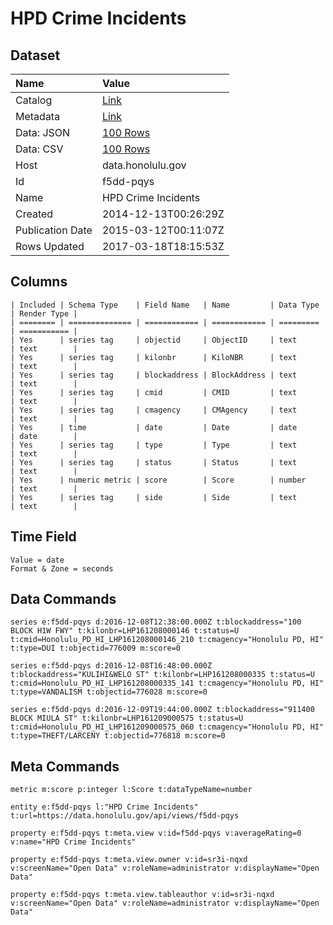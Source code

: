 # HPD Crime Incidents

## Dataset

| Name | Value |
| :--- | :---- |
| Catalog | [Link](https://catalog.data.gov/dataset/hpd-crime-incidents) |
| Metadata | [Link](https://data.honolulu.gov/api/views/f5dd-pqys) |
| Data: JSON | [100 Rows](https://data.honolulu.gov/api/views/f5dd-pqys/rows.json?max_rows=100) |
| Data: CSV | [100 Rows](https://data.honolulu.gov/api/views/f5dd-pqys/rows.csv?max_rows=100) |
| Host | data.honolulu.gov |
| Id | f5dd-pqys |
| Name | HPD Crime Incidents |
| Created | 2014-12-13T00:26:29Z |
| Publication Date | 2015-03-12T00:11:07Z |
| Rows Updated | 2017-03-18T18:15:53Z |

## Columns

```ls
| Included | Schema Type    | Field Name   | Name         | Data Type | Render Type |
| ======== | ============== | ============ | ============ | ========= | =========== |
| Yes      | series tag     | objectid     | ObjectID     | text      | text        |
| Yes      | series tag     | kilonbr      | KiloNBR      | text      | text        |
| Yes      | series tag     | blockaddress | BlockAddress | text      | text        |
| Yes      | series tag     | cmid         | CMID         | text      | text        |
| Yes      | series tag     | cmagency     | CMAgency     | text      | text        |
| Yes      | time           | date         | Date         | date      | date        |
| Yes      | series tag     | type         | Type         | text      | text        |
| Yes      | series tag     | status       | Status       | text      | text        |
| Yes      | numeric metric | score        | Score        | number    | text        |
| Yes      | series tag     | side         | Side         | text      | text        |
```

## Time Field

```ls
Value = date
Format & Zone = seconds
```

## Data Commands

```ls
series e:f5dd-pqys d:2016-12-08T12:38:00.000Z t:blockaddress="100 BLOCK H1W FWY" t:kilonbr=LHP161208000146 t:status=U t:cmid=Honolulu_PD_HI_LHP161208000146_210 t:cmagency="Honolulu PD, HI" t:type=DUI t:objectid=776009 m:score=0

series e:f5dd-pqys d:2016-12-08T16:48:00.000Z t:blockaddress="KULIHI&WELO ST" t:kilonbr=LHP161208000335 t:status=U t:cmid=Honolulu_PD_HI_LHP161208000335_141 t:cmagency="Honolulu PD, HI" t:type=VANDALISM t:objectid=776028 m:score=0

series e:f5dd-pqys d:2016-12-09T19:44:00.000Z t:blockaddress="911400 BLOCK MIULA ST" t:kilonbr=LHP161209000575 t:status=U t:cmid=Honolulu_PD_HI_LHP161209000575_060 t:cmagency="Honolulu PD, HI" t:type=THEFT/LARCENY t:objectid=776818 m:score=0
```

## Meta Commands

```ls
metric m:score p:integer l:Score t:dataTypeName=number

entity e:f5dd-pqys l:"HPD Crime Incidents" t:url=https://data.honolulu.gov/api/views/f5dd-pqys

property e:f5dd-pqys t:meta.view v:id=f5dd-pqys v:averageRating=0 v:name="HPD Crime Incidents"

property e:f5dd-pqys t:meta.view.owner v:id=sr3i-nqxd v:screenName="Open Data" v:roleName=administrator v:displayName="Open Data"

property e:f5dd-pqys t:meta.view.tableauthor v:id=sr3i-nqxd v:screenName="Open Data" v:roleName=administrator v:displayName="Open Data"
```
